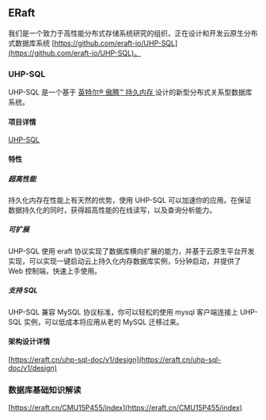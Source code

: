 ## ERaft

我们是一个致力于高性能分布式存储系统研究的组织，正在设计和开发云原生分布式数据库系统 [https://github.com/eraft-io/UHP-SQL](https://github.com/eraft-io/UHP-SQL)。

### UHP-SQL
UHP-SQL 是一个基于 [英特尔® 傲腾™ 持久内存 ](https://www.intel.cn/content/www/cn/zh/architecture-and-technology/optane-dc-persistent-memory.html) 设计的新型分布式关系型数据库系统。

#### 项目详情

[UHP-SQL](https://github.com/eraft-io/UHP-SQL)

#### 特性

##### 超高性能
持久化内存在性能上有天然的优势，使用 UHP-SQL 可以加速你的应用。在保证数据持久化的同时，获得超高性能的在线读写，以及查询分析能力。

##### 可扩展
UHP-SQL 使用 eraft 协议实现了数据库横向扩展的能力，并基于云原生平台开发实现，可以实现一键启动云上持久化内存数据库实例，5分钟启动，并提供了 Web 控制端，快速上手使用。

##### 支持 SQL
UHP-SQL 兼容 MySQL 协议标准，你可以轻松的使用 mysql 客户端连接上 UHP-SQL 实例，可以低成本将应用从老的 MySQL 迁移过来。

#### 架构设计详情

[https://eraft.cn/uhp-sql-doc/v1/design](https://eraft.cn/uhp-sql-doc/v1/design)

### 数据库基础知识解读

[https://eraft.cn/CMU15P455/index](https://eraft.cn/CMU15P455/index)
